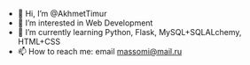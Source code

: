 - 👋 Hi, I’m @AkhmetTimur
- 👀 I’m interested in Web Development
- 🌱 I’m currently learning Python, Flask, MySQL+SQLALchemy, HTML+CSS
- 📫 How to reach me: email massomi@mail.ru


